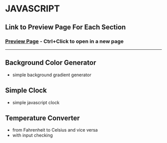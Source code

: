 # JAVASCRIPT

## Link to Preview Page For Each Section
### [Preview Page](https://arieltahimik.github.io/JS/) - Ctrl+Click to open in a new page

---

## Background Color Generator
- simple background gradient generator

## Simple Clock
- simple javascript clock

## Temperature Converter
- from Fahrenheit to Celsius and vice versa
- with input checking